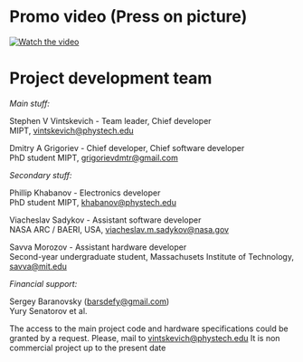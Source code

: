 # Promo video (Press on picture)
[![Watch the video](http://kearnymesabowl.com/images/u1662-r.png?crc=296599526)](https://drive.google.com/file/d/1Is4h7oYJsJo766uNBcOIo9cVRNqc3fnH/view?usp=sharing)

# Project development team
*Main stuff:*

Stephen V Vintskevich - Team leader, Chief developer\
MIPT, vintskevich@phystech.edu

Dmitry A Grigoriev - Chief developer, Chief software developer\
PhD student MIPT, grigorievdmtr@gmail.com

*Secondary stuff:*

Phillip Khabanov - Electronics developer\
PhD student MIPT, khabanov@phystech.edu

Viacheslav Sadykov - Assistant software developer\
NASA ARC / BAERI, USA, viacheslav.m.sadykov@nasa.gov

Savva Morozov - Assistant hardware developer\
Second-year undergraduate  student, Massachusets Institute of Technology, savva@mit.edu

*Financial support:*

Sergey Baranovsky (barsdefy@gmail.com)\
Yury Senatorov et al.

The access to the main project code and hardware specifications could be granted by a request. Please, mail to vintskevich@phystech.edu
It is non commercial project up to the present date
